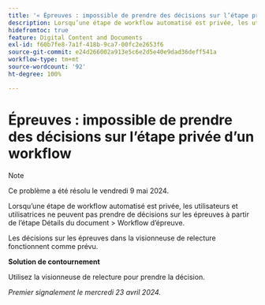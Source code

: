 ```yaml
---
title: '« Épreuves : impossible de prendre des décisions sur l’étape privée d’un workflow. »'
description: Lorsqu’une étape de workflow automatisé est privée, les utilisateurs et utilisatrices ne peuvent pas prendre de décisions sur les épreuves à partir de l’étape Détails du document > Workflow d’épreuve. Une solution de contournement est disponible.
hidefromtoc: true
feature: Digital Content and Documents
exl-id: f60b7fe8-7a1f-418b-9ca7-00fc2e2653f6
source-git-commit: e24d266002a913e5c6e2d5e40e9dad36deff541a
workflow-type: tm+mt
source-wordcount: '92'
ht-degree: 100%

---
```


# Épreuves : impossible de prendre des décisions sur l’étape privée d’un workflow

>[!NOTE]
>
>Ce problème a été résolu le vendredi 9 mai 2024.

Lorsqu’une étape de workflow automatisé est privée, les utilisateurs et utilisatrices ne peuvent pas prendre de décisions sur les épreuves à partir de l’étape Détails du document > Workflow d’épreuve.

Les décisions sur les épreuves dans la visionneuse de relecture fonctionnent comme prévu.

**Solution de contournement**

Utilisez la visionneuse de relecture pour prendre la décision.

_Premier signalement le mercredi 23 avril 2024._
